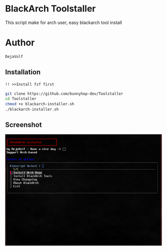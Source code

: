# BlackArch Toolstaller
This script make for arch user, easy blackarch tool install


# Author

```python
DejaVolf
```

## Installation
```
!! >>Install fzf first
```

```bash
git clone https://github.com/bunnyhop-dev/Toolstaller
cd Toolstaller
chmod +x blackarch-installer.sh
./blackarch-installer.sh
```

## Screenshot
![iloveyou](https://github.com/bunnyhop-dev/Toolstaller/blob/main/showcase.png?raw=true)

